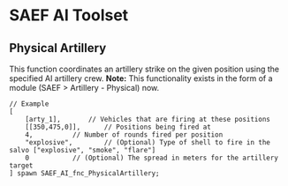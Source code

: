 # SAEF AI Toolset
## Physical Artillery
This function coordinates an artillery strike on the given position using the specified AI artillery crew. **Note:** This functionality exists in the form of a module (SAEF > Artillery - Physical) now.
```
// Example
[
	[arty_1],		// Vehicles that are firing at these positions
	[[350,475,0]],		// Positions being fired at
	4,			// Number of rounds fired per position
	"explosive",		// (Optional) Type of shell to fire in the salvo ["explosive", "smoke", "flare"]
	0			// (Optional) The spread in meters for the artillery target
] spawn SAEF_AI_fnc_PhysicalArtillery;
```
